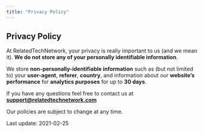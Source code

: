 ```yaml
---
title: "Privacy Policy"
---
```


## Privacy Policy

At RelatedTechNetwork, your privacy is really important to us (and we mean it). **We do not store any of your personally identifiable information**.

We store **non-personally-identifiable information** such as (but not limited to) your **user-agent**, **referer**, **country**, and information about our **website’s performance** for **analytics purposes** for up to **30 days**.

If you have any questions feel free to contact us at **support@relatedtechnetwork.com**

Our policies are subject to change at any time.

Last update: 2021-02-25
